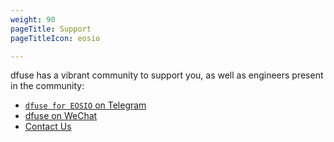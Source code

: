 ```yaml
---
weight: 90
pageTitle: Support
pageTitleIcon: eosio

---
```


dfuse has a vibrant community to support you, as well as engineers present in the community:

* [`dfuse for EOSIO` on Telegram](https://t.me/dfuseAPI)
* <a href="https://www.dfuse.io/hs-fs/hubfs/we-chat-02.jpg" data-lightbox-enabled>dfuse on WeChat</a>
* [Contact Us](https://www.dfuse.io/help)
